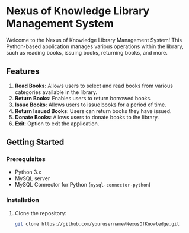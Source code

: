 # Nexus of Knowledge Library Management System

Welcome to the Nexus of Knowledge Library Management System! This Python-based application manages various operations within the library, such as reading books, issuing books, returning books, and more. 

## Features

1. **Read Books**: Allows users to select and read books from various categories available in the library.
2. **Return Books**: Enables users to return borrowed books.
3. **Issue Books**: Allows users to issue books for a period of time.
4. **Return Issued Books**: Users can return books they have issued.
5. **Donate Books**: Allows users to donate books to the library.
6. **Exit**: Option to exit the application.

## Getting Started

### Prerequisites

- Python 3.x
- MySQL server
- MySQL Connector for Python (`mysql-connector-python`)

### Installation

1. Clone the repository:

   ```bash
   git clone https://github.com/yourusername/NexusOfKnowledge.git
